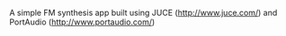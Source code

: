 A simple FM synthesis app built using JUCE (http://www.juce.com/) and PortAudio (http://www.portaudio.com/)

